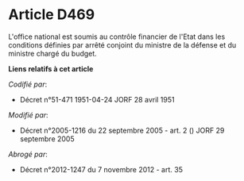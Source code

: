 # Article D469

L'office national est soumis au contrôle financier de l'Etat dans les conditions définies par arrêté conjoint du ministre de
la défense et du ministre chargé du budget.

**Liens relatifs à cet article**

_Codifié par_:

  - Décret n°51-471 1951-04-24 JORF 28 avril 1951

_Modifié par_:

  - Décret n°2005-1216 du 22 septembre 2005 - art. 2 () JORF 29 septembre 2005

_Abrogé par_:

  - Décret n°2012-1247 du 7 novembre 2012 - art. 35
